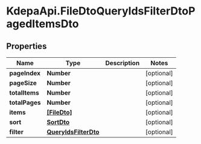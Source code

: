 # KdepaApi.FileDtoQueryIdsFilterDtoPagedItemsDto

## Properties

Name | Type | Description | Notes
------------ | ------------- | ------------- | -------------
**pageIndex** | **Number** |  | [optional] 
**pageSize** | **Number** |  | [optional] 
**totalItems** | **Number** |  | [optional] 
**totalPages** | **Number** |  | [optional] 
**items** | [**[FileDto]**](FileDto.md) |  | [optional] 
**sort** | [**SortDto**](SortDto.md) |  | [optional] 
**filter** | [**QueryIdsFilterDto**](QueryIdsFilterDto.md) |  | [optional] 


